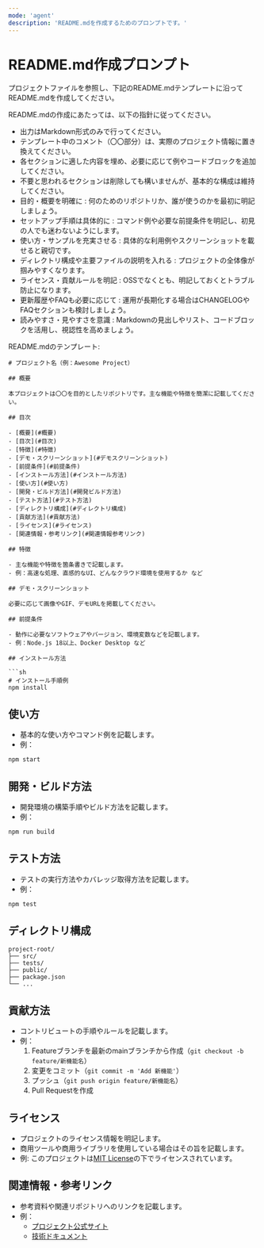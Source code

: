 ```yaml
---
mode: 'agent'
description: 'README.mdを作成するためのプロンプトです。'
---
```


# README.md作成プロンプト

プロジェクトファイルを参照し、下記のREADME.mdテンプレートに沿ってREADME.mdを作成してください。

README.mdの作成にあたっては、以下の指針に従ってください。
- 出力はMarkdown形式のみで行ってください。
- テンプレート中のコメント（〇〇部分）は、実際のプロジェクト情報に置き換えてください。
- 各セクションに適した内容を埋め、必要に応じて例やコードブロックを追加してください。
- 不要と思われるセクションは削除しても構いませんが、基本的な構成は維持してください。
- 目的・概要を明確に : 何のためのリポジトリか、誰が使うのかを最初に明記しましょう。
- セットアップ手順は具体的に : コマンド例や必要な前提条件を明記し、初見の人でも迷わないようにします。
- 使い方・サンプルを充実させる : 具体的な利用例やスクリーンショットを載せると親切です。
- ディレクトリ構成や主要ファイルの説明を入れる : プロジェクトの全体像が掴みやすくなります。
- ライセンス・貢献ルールを明記 : OSSでなくとも、明記しておくとトラブル防止になります。
- 更新履歴やFAQも必要に応じて : 運用が長期化する場合はCHANGELOGやFAQセクションも検討しましょう。
- 読みやすさ・見やすさを意識 : Markdownの見出しやリスト、コードブロックを活用し、視認性を高めましょう。

README.mdのテンプレート:

```plain
# プロジェクト名（例：Awesome Project）

## 概要

本プロジェクトは〇〇を目的としたリポジトリです。主な機能や特徴を簡潔に記載してください。

## 目次

- [概要](#概要)
- [目次](#目次)
- [特徴](#特徴)
- [デモ・スクリーンショット](#デモスクリーンショット)
- [前提条件](#前提条件)
- [インストール方法](#インストール方法)
- [使い方](#使い方)
- [開発・ビルド方法](#開発ビルド方法)
- [テスト方法](#テスト方法)
- [ディレクトリ構成](#ディレクトリ構成)
- [貢献方法](#貢献方法)
- [ライセンス](#ライセンス)
- [関連情報・参考リンク](#関連情報参考リンク)

## 特徴

- 主な機能や特徴を箇条書きで記載します。
- 例：高速な処理、直感的なUI、どんなクラウド環境を使用するか など

## デモ・スクリーンショット

必要に応じて画像やGIF、デモURLを掲載してください。

## 前提条件

- 動作に必要なソフトウェアやバージョン、環境変数などを記載します。
- 例：Node.js 18以上、Docker Desktop など

## インストール方法

```sh
# インストール手順例
npm install
```

## 使い方

- 基本的な使い方やコマンド例を記載します。
- 例：

```sh
npm start
```

## 開発・ビルド方法

- 開発環境の構築手順やビルド方法を記載します。
- 例：

```sh
npm run build
```

## テスト方法

- テストの実行方法やカバレッジ取得方法を記載します。
- 例：

```sh
npm test
```

## ディレクトリ構成

```plain
project-root/
├── src/
├── tests/
├── public/
├── package.json
└── ...
```

## 貢献方法

- コントリビュートの手順やルールを記載します。
- 例：
  1. Featureブランチを最新のmainブランチから作成（`git checkout -b feature/新機能名`）
  2. 変更をコミット（`git commit -m 'Add 新機能'`）
  3. プッシュ（`git push origin feature/新機能名`）
  4. Pull Requestを作成

## ライセンス

- プロジェクトのライセンス情報を明記します。
- 商用ツールや商用ライブラリを使用している場合はその旨を記載します。
- 例: このプロジェクトは[MIT License](./LICENSE)の下でライセンスされています。

## 関連情報・参考リンク

- 参考資料や関連リポジトリへのリンクを記載します。
- 例：
  - [プロジェクト公式サイト](https://example.com)
  - [技術ドキュメント](./docs/README.md)
```
